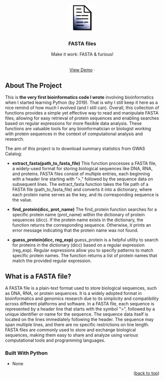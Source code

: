 

<!-- PROJECT LOGO -->
<br />
<div align="center">
  <a href="https://github.com/Gero1999/code/new/main/Python/manipulation_FASTA">
    <img src="file_logo.png" alt="Logo" width="90" height="90">
  </a>

  <h3 align="center">FASTA files</h3>

  <p align="center">
    Make it work: FASTA & furious!
    <br />
    <br />
    <br />
    <a href="https://github.com/Gero1999/code/tree/main/Python/manipulation_FASTA">View Demo</a>
    ·
  </p>
</div>



<!-- ABOUT THE PROJECT -->

## About The Project

This is __the very first bioinformatics code I wrote__ involving bioinformatics when I started learning Python (by 2019). That is why I still keep it here as a nice remind of how much I evolved (and I still can). 
Overall, this collection of functions provides a simple yet effective way to read and manipulate FASTA files, allowing for easy retrieval of protein sequences and enabling searches based on regular expressions for more flexible data analysis. These functions are valuable tools for any bioinformatician or biologist working with protein sequences in the context of computational analysis and research.

The aim of this project is to download summary statistics from GWAS Catalog:

* __extract_fasta(path_to_fasta_file)__
This function processes a FASTA file, a widely-used format for storing biological sequences like DNA, RNA, and proteins. FASTA files consist of multiple entries, each beginning with a header line starting with ">," followed by the sequence data on subsequent lines. The extract_fasta function takes the file path of a FASTA file (path_to_fasta_file) and converts it into a dictionary, where each protein name serves as the key, and its corresponding sequence is the value.

* __find_protein(dicc, prot_name)__
The find_protein function searches for a specific protein name (prot_name) within the dictionary of protein sequences (dicc). If the protein name exists in the dictionary, the function returns the corresponding sequence. Otherwise, it prints an error message indicating that the protein name was not found.

* __guess_protein(dicc, reg_exp)__
guess_protein is a helpful utility to search for proteins in the dictionary (dicc) based on a regular expression (reg_exp). Regular expressions allow you to specify patterns to match specific protein names. The function returns a list of protein names that match the provided regular expression.


## What is a FASTA file?


A FASTA file is a plain-text format used to store biological sequences, such as DNA, RNA, or protein sequences. It is a widely adopted format in bioinformatics and genomics research due to its simplicity and compatibility across different platforms and software. In a FASTA file, each sequence is represented by a header line that starts with the symbol ">", followed by a unique identifier or name for the sequence. The sequence data itself is located on the lines immediately following the header. The sequence may span multiple lines, and there are no specific restrictions on line length. FASTA files are commonly used to store and exchange biological sequences, making them easy to share and analyze using various computational tools and programming languages.


### Built With Python

* None

<p align="right">(<a href="#top">back to top</a>)</p>


